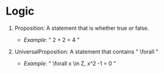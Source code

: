 # Logic

1. Proposition: A statement that is whether true or false.
    - *Example*: " 2 + 2 = 4 "

2. UniversalProposition: A statement that contains " \forall "
    - *Example*: " \forall x \in Z, x^2 -1 = 0 " 